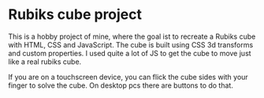 # Rubiks cube project

This is a hobby project of mine, where the goal ist to recreate a Rubiks cube with HTML, CSS and JavaScript. The cube is built using CSS 3d transforms and custom properties. I used quite a lot of JS to get the cube to move just like a real rubiks cube.

If you are on a touchscreen device, you can flick the cube sides with your finger to solve the cube. On desktop pcs there are buttons to do that.